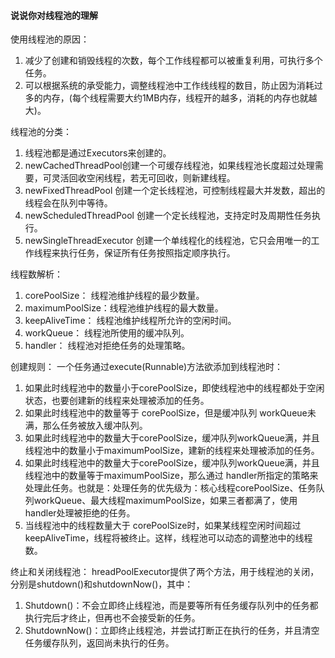 #### 说说你对线程池的理解

使用线程池的原因：

1. 减少了创建和销毁线程的次数，每个工作线程都可以被重复利用，可执行多个任务。
2. 可以根据系统的承受能力，调整线程池中工作线线程的数目，防止因为消耗过多的内存，(每个线程需要大约1MB内存，线程开的越多，消耗的内存也就越大)。

线程池的分类：

1. 线程池都是通过Executors来创建的。
2. newCachedThreadPool创建一个可缓存线程池，如果线程池长度超过处理需要，可灵活回收空闲线程，若无可回收，则新建线程。
3. newFixedThreadPool 创建一个定长线程池，可控制线程最大并发数，超出的线程会在队列中等待。
4. newScheduledThreadPool 创建一个定长线程池，支持定时及周期性任务执行。
5. newSingleThreadExecutor 创建一个单线程化的线程池，它只会用唯一的工作线程来执行任务，保证所有任务按照指定顺序执行。

线程数解析：

1. corePoolSize： 线程池维护线程的最少数量。
2. maximumPoolSize：线程池维护线程的最大数量。
3. keepAliveTime： 线程池维护线程所允许的空闲时间。
4. workQueue： 线程池所使用的缓冲队列。
5. handler： 线程池对拒绝任务的处理策略。

创建规则： 一个任务通过execute(Runnable)方法欲添加到线程池时：

1. 如果此时线程池中的数量小于corePoolSize，即使线程池中的线程都处于空闲状态，也要创建新的线程来处理被添加的任务。
2. 如果此时线程池中的数量等于 corePoolSize，但是缓冲队列 workQueue未满，那么任务被放入缓冲队列。
3. 如果此时线程池中的数量大于corePoolSize，缓冲队列workQueue满，并且线程池中的数量小于maximumPoolSize，建新的线程来处理被添加的任务。
4. 如果此时线程池中的数量大于corePoolSize，缓冲队列workQueue满，并且线程池中的数量等于maximumPoolSize，那么通过 handler所指定的策略来处理此任务。也就是：处理任务的优先级为：核心线程corePoolSize、任务队列workQueue、最大线程maximumPoolSize，如果三者都满了，使用handler处理被拒绝的任务。
5. 当线程池中的线程数量大于 corePoolSize时，如果某线程空闲时间超过keepAliveTime，线程将被终止。这样，线程池可以动态的调整池中的线程数。

终止和关闭线程池： hreadPoolExecutor提供了两个方法，用于线程池的关闭，分别是shutdown()和shutdownNow()，其中：

1. Shutdown()：不会立即终止线程池，而是要等所有任务缓存队列中的任务都执行完后才终止，但再也不会接受新的任务。
2. ShutdownNow()：立即终止线程池，并尝试打断正在执行的任务，并且清空任务缓存队列，返回尚未执行的任务。